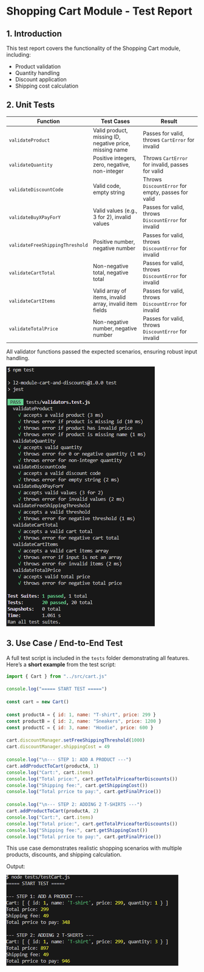 # Shopping Cart Module - Test Report

## 1. Introduction

This test report covers the functionality of the Shopping Cart module, including:
- Product validation
- Quantity handling
- Discount application
- Shipping cost calculation

## 2. Unit Tests

| Function | Test Cases | Result |
|----------|-----------|--------|
| `validateProduct` | Valid product, missing ID, negative price, missing name | Passes for valid, throws `CartError` for invalid |
| `validateQuantity` | Positive integers, zero, negative, non-integer | Throws `CartError` for invalid, passes for valid |
| `validateDiscountCode` | Valid code, empty string | Throws `DiscountError` for empty, passes for valid |
| `validateBuyXPayForY` | Valid values (e.g., 3 for 2), invalid values | Passes for valid, throws `DiscountError` for invalid |
| `validateFreeShippingThreshold` | Positive number, negative number | Passes for valid, throws `DiscountError` for invalid |
| `validateCartTotal` | Non-negative total, negative total | Passes for valid, throws `DiscountError` for invalid |
| `validateCartItems` | Valid array of items, invalid array, invalid item fields | Passes for valid, throws `DiscountError` for invalid |
| `validateTotalPrice` | Non-negative number, negative number | Passes for valid, throws `DiscountError` for invalid |

All validator functions passed the expected scenarios, ensuring robust input handling.

![UnitTest](../Images/UnitTests.png)


## 3. Use Case / End-to-End Test

A full test script is included in the `tests` folder demonstrating all features. Here’s a **short example** from the test script:

```js
import { Cart } from "../src/cart.js"

console.log("===== START TEST =====")

const cart = new Cart()

const productA = { id: 1, name: "T-shirt", price: 299 }
const productB = { id: 2, name: "Sneakers", price: 1200 }
const productC = { id: 3, name: "Hoodie", price: 600 }

cart.discountManager.setFreeShippingThreshold(1000)
cart.discountManager.shippingCost = 49

console.log("\n--- STEP 1: ADD A PRODUCT ---")
cart.addProductToCart(productA, 1)
console.log("Cart:", cart.items)
console.log("Total price:", cart.getTotalPriceafterDiscounts())
console.log("Shipping fee:", cart.getShippingCost())
console.log("Total prrice to pay:", cart.getFinalPrice())

console.log("\n--- STEP 2: ADDING 2 T-SHIRTS ---")
cart.addProductToCart(productA, 2)
console.log("Cart:", cart.items)
console.log("Total price:", cart.getTotalPriceafterDiscounts())
console.log("Shipping fee:", cart.getShippingCost())
console.log("Total prrice to pay:", cart.getFinalPrice())

```

This use case demonstrates realistic shopping scenarios with multiple products, discounts, and shipping calculation.

Output:

![Usecase](../Images/TestCase.PNG)